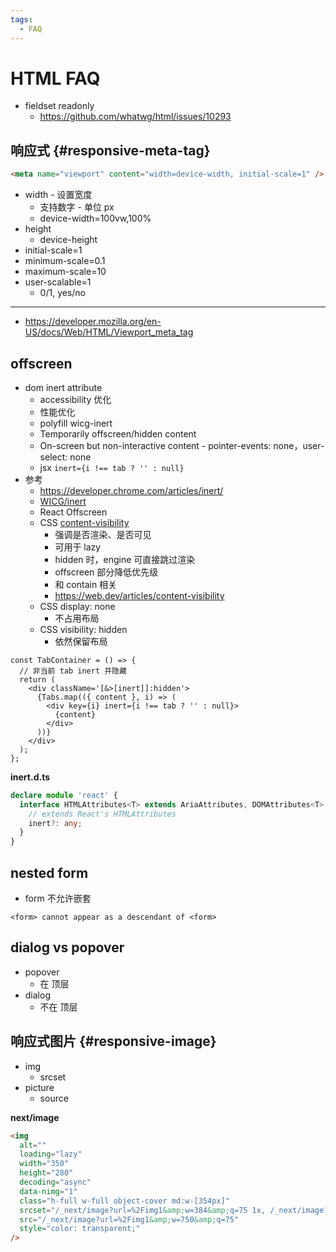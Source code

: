 ```yaml
---
tags:
  - FAQ
---
```


# HTML FAQ

- fieldset readonly
  - https://github.com/whatwg/html/issues/10293

## 响应式 {#responsive-meta-tag}

```html
<meta name="viewport" content="width=device-width, initial-scale=1" />
```

- width - 设置宽度
  - 支持数字 - 单位 px
  - device-width=100vw,100%
- height
  - device-height
- initial-scale=1
- minimum-scale=0.1
- maximum-scale=10
- user-scalable=1
  - 0/1, yes/no

---

- https://developer.mozilla.org/en-US/docs/Web/HTML/Viewport_meta_tag

## offscreen

- dom inert attribute
  - accessibility 优化
  - 性能优化
  - polyfill wicg-inert
  - Temporarily offscreen/hidden content
  - On-screen but non-interactive content - pointer-events: none，user-select: none
  - jsx `inert={i !== tab ? '' : null}`
- 参考
  - https://developer.chrome.com/articles/inert/
  - [WICG/inert](https://github.com/WICG/inert)
  - React Offscreen
  - CSS [content-visibility](https://developer.mozilla.org/en-US/docs/Web/CSS/content-visibility)
    - 强调是否渲染、是否可见
    - 可用于 lazy
    - hidden 时，engine 可直接跳过渲染
    - offscreen 部分降低优先级
    - 和 contain 相关
    - https://web.dev/articles/content-visibility
  - CSS display: none
    - 不占用布局
  - CSS visibility: hidden
    - 依然保留布局

```tsx
const TabContainer = () => {
  // 非当前 tab inert 并隐藏
  return (
    <div className='[&>[inert]]:hidden'>
      {Tabs.map(({ content }, i) => (
        <div key={i} inert={i !== tab ? '' : null}>
          {content}
        </div>
      ))}
    </div>
  );
};
```

**inert.d.ts**

```ts
declare module 'react' {
  interface HTMLAttributes<T> extends AriaAttributes, DOMAttributes<T> {
    // extends React's HTMLAttributes
    inert?: any;
  }
}
```

## nested form

- form 不允许嵌套

```
<form> cannot appear as a descendant of <form>
```

## dialog vs popover

- popover
  - 在 顶层
- dialog
  - 不在 顶层

## 响应式图片 {#responsive-image}

- img
  - srcset
- picture
  - source

**next/image**

```html
<img
  alt=""
  loading="lazy"
  width="350"
  height="280"
  decoding="async"
  data-nimg="1"
  class="h-full w-full object-cover md:w-[354px]"
  srcset="/_next/image?url=%2Fimg1&amp;w=384&amp;q=75 1x, /_next/image?url=%2Fimg1&amp;w=750&amp;q=75 2x"
  src="/_next/image?url=%2Fimg1&amp;w=750&amp;q=75"
  style="color: transparent;"
/>
```
